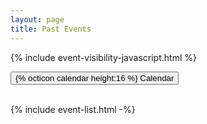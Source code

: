 ```yaml
---
layout: page
title: Past Events
---
```


{% include event-visibility-javascript.html %}

<div class="float-right pb-1">
<a href="/calendar" class="float-right">
<button class="btn btn-outline-primary">
{% octicon calendar height:16 %} Calendar
</button>
</a>
</div>

<br/>

{% include event-list.html -%}

<script>
    $(document).ready(function() {
        showEventsBeforeNow();
    });
</script>
    